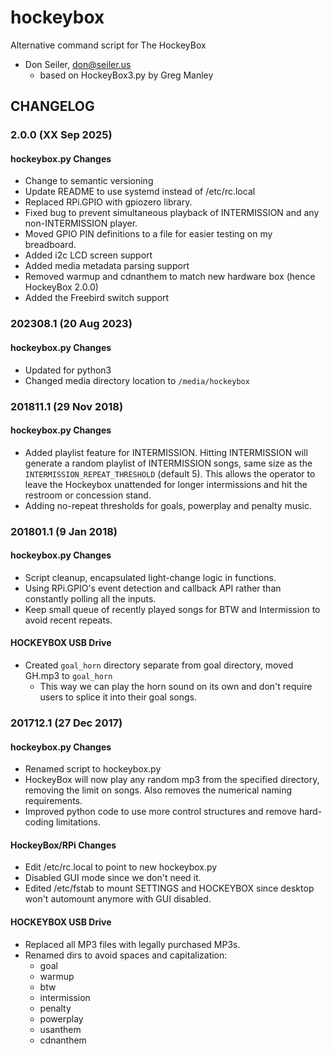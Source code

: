 # hockeybox
Alternative command script for The HockeyBox

* Don Seiler, don@seiler.us
    * based on HockeyBox3.py by Greg Manley

## CHANGELOG

### 2.0.0 (XX Sep 2025)
#### hockeybox.py Changes
* Change to semantic versioning
* Update README to use systemd instead of /etc/rc.local
* Replaced RPi.GPIO with gpiozero library.
* Fixed bug to prevent simultaneous playback of INTERMISSION and any non-INTERMISSION player.
* Moved GPIO PIN definitions to a file for easier testing on my breadboard.
* Added i2c LCD screen support
* Added media metadata parsing support
* Removed warmup and cdnanthem to match new hardware box (hence HockeyBox 2.0.0)
* Added the Freebird switch support

### 202308.1 (20 Aug 2023)
#### hockeybox.py Changes
* Updated for python3
* Changed media directory location to `/media/hockeybox`

### 201811.1 (29 Nov 2018)
#### hockeybox.py Changes
* Added playlist feature for INTERMISSION. Hitting INTERMISSION will generate a random playlist of INTERMISSION songs, same size as the `INTERMISSION_REPEAT_THRESHOLD` (default 5). This allows the operator to leave the Hockeybox unattended for longer intermissions and hit the restroom or concession stand.
* Adding no-repeat thresholds for goals, powerplay and penalty music.

### 201801.1 (9 Jan 2018)
#### hockeybox.py Changes
* Script cleanup, encapsulated light-change logic in functions.
* Using RPi.GPIO's event detection and callback API rather than constantly polling all the inputs.
* Keep small queue of recently played songs for BTW and Intermission to avoid recent repeats.

#### HOCKEYBOX USB Drive
* Created `goal_horn` directory separate from goal directory, moved GH.mp3 to `goal_horn`
    * This way we can play the horn sound on its own and don't require users to splice it into their goal songs.

### 201712.1 (27 Dec 2017)
#### hockeybox.py Changes
* Renamed script to hockeybox.py
* HockeyBox will now play any random mp3 from the specified directory, removing the limit on songs. Also removes the numerical naming requirements.
* Improved python code to use more control structures and remove hard-coding limitations.

#### HockeyBox/RPi Changes
* Edit /etc/rc.local to point to new hockeybox.py
* Disabled GUI mode since we don't need it.
* Edited /etc/fstab to mount SETTINGS and HOCKEYBOX since desktop won't automount anymore with GUI disabled.

#### HOCKEYBOX USB Drive
* Replaced all MP3 files with legally purchased MP3s.
* Renamed dirs to avoid spaces and capitalization:
    * goal
    * warmup
    * btw
    * intermission
    * penalty
    * powerplay
    * usanthem
    * cdnanthem